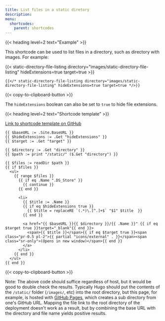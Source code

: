 ```yaml
---
title: List files in a static diretory
description:
menu:
  shortcodes:
    parent: shortcodes
---
```


{{< heading level=2 text="Example" >}}

This shortcode can be used to list files in a directory, such as directory with images. For example:

{{< static-directory-file-listing directory="images/static-directory-file-listing" hideExtensions=true target=true >}}

```go-html-template
{{</* static-directory-file-listing directory="images/static-directory-file-listing" hideExtensions=true target=true */>}}
```

{{< copy-to-clipboard-button >}}

The `hideExtensions` boolean can also be set to `true` to hide file extensions.

{{< heading level=2 text="Shortcode template" >}}

[Link to shortcode template on GitHub](https://github.com/seanpotts/hugo/blob/main/layouts/shortcodes/static-directory-file-listing.html)

```go-html-template
{{ $baseURL := .Site.BaseURL }}
{{ $hideExtensions := .Get "hideExtensions" }}
{{ $target := .Get "target" }}

{{ $directory := .Get "directory" }}
{{ $path := print "/static/" ($.Get "directory") }}

{{ $files := readDir $path }}
{{ if $files }}
  <ul>
    {{ range $files }}
      {{ if eq .Name ".DS_Store" }}
        {{ continue }}
      {{ end }}

      <li>
        {{ $title := .Name }}
        {{ if eq $hideExtensions true }}
          {{ $title = replaceRE `(.*)\.[^.]+$` "$1" $title  }}
        {{ end }}

        <a href="{{ $baseURL }}{{ $directory }}/{{ .Name }}" {{ if eq $target true }}target="_blank"{{ end }}>
          <span>{{ $title }}</span>{{ if eq $target true }}<span class="pr-0.5 pl-2">{{ partial "icons/external" . }}</span><span class="sr-only">(Opens in new window)</span>{{ end }}
        </a>
      </li>
    {{ end }}
  </ul>
{{ end }}
```

{{< copy-to-clipboard-button >}}

Note: The above code should suffice regardless of host, but it would be good to double check the results. Typically Hugo should put the contents of the `/static/` folder (`/images/`, etc) into the root directory, but this page, for example, is hosted with [GitHub Pages](https://pages.github.com/), which creates a sub directory from one's GitHub URL. Mapping the file link to the root directory of the deployment doesn't work as a result, but by combining the base URL with the directory and file name yields positive results.
